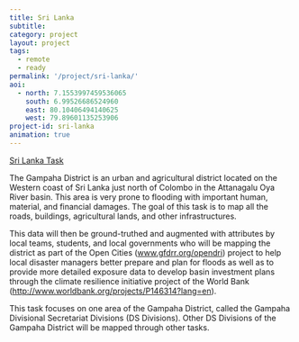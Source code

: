 ```yaml
---
title: Sri Lanka
subtitle: 
category: project
layout: project
tags:
  - remote
  - ready
permalink: '/project/sri-lanka/'
aoi:
  - north: 7.1553997459536065
    south: 6.99526686524960
    east: 80.10406494140625
    west: 79.89601135253906
project-id: sri-lanka
animation: true
---
```


<a href="http://tasks.hotosm.org/project/764/">Sri Lanka Task</a>

The Gampaha District is an urban and agricultural district located on the Western coast of Sri Lanka just north of Colombo in the Attanagalu Oya River basin. This area is very prone to flooding with important human, material, and financial damages. The goal of this task is to map all the roads, buildings, agricultural lands, and other infrastructures.

This data will then be ground-truthed and augmented with attributes by local teams, students, and local governments who will be mapping the district as part of the Open Cities (www.gfdrr.org/opendri) project to help local disaster managers better prepare and plan for floods as well as to provide more detailed exposure data to develop basin investment plans through the climate resilience initiative project of the World Bank (http://www.worldbank.org/projects/P146314?lang=en).

This task focuses on one area of the Gampaha District, called the Gampaha Divisional Secretariat Divisions (DS Divisions). Other DS Divisions of the Gampaha District will be mapped through other tasks.


